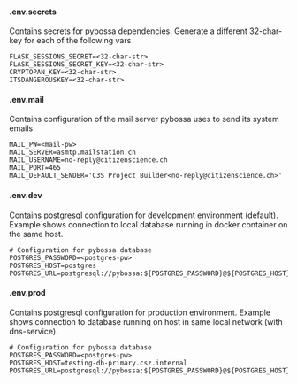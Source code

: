 #### .env.secrets
Contains secrets for pybossa dependencies. Generate a different 32-char-key for each of the following vars
```
FLASK_SESSIONS_SECRET=<32-char-str>
FLASK_SESSIONS_SECRET_KEY=<32-char-str>
CRYPTOPAN_KEY=<32-char-str>
ITSDANGEROUSKEY=<32-char-str>
```
#### .env.mail
Contains configuration of the mail server pybossa uses to send its system emails
```
MAIL_PW=<mail-pw>
MAIL_SERVER=asmtp.mailstation.ch
MAIL_USERNAME=no-reply@citizenscience.ch
MAIL_PORT=465
MAIL_DEFAULT_SENDER='C3S Project Builder<no-reply@citizenscience.ch>'
```

#### .env.dev
Contains postgresql configuration for development environment (default). Example shows connection to local database running in docker container on the same host.
```
# Configuration for pybossa database
POSTGRES_PASSWORD=<postgres-pw>
POSTGRES_HOST=postgres
POSTGRES_URL=postgresql://pybossa:${POSTGRES_PASSWORD}@${POSTGRES_HOST}/pybossa
```

#### .env.prod
Contains postgresql configuration for production environment. Example shows connection to database running on host in same local network (with dns-service).
```
# Configuration for pybossa database
POSTGRES_PASSWORD=<postgres-pw>
POSTGRES_HOST=testing-db-primary.csz.internal
POSTGRES_URL=postgresql://pybossa:${POSTGRES_PASSWORD}@${POSTGRES_HOST}/pybossa
```